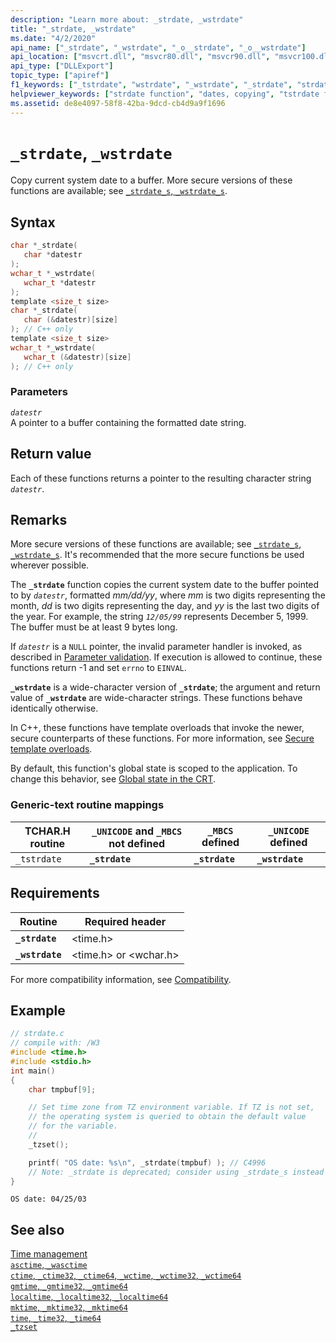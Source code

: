 ```yaml
---
description: "Learn more about: _strdate, _wstrdate"
title: "_strdate, _wstrdate"
ms.date: "4/2/2020"
api_name: ["_strdate", "_wstrdate", "_o__strdate", "_o__wstrdate"]
api_location: ["msvcrt.dll", "msvcr80.dll", "msvcr90.dll", "msvcr100.dll", "msvcr100_clr0400.dll", "msvcr110.dll", "msvcr110_clr0400.dll", "msvcr120.dll", "msvcr120_clr0400.dll", "ucrtbase.dll", "api-ms-win-crt-time-l1-1-0.dll", "api-ms-win-crt-private-l1-1-0.dll"]
api_type: ["DLLExport"]
topic_type: ["apiref"]
f1_keywords: ["_tstrdate", "wstrdate", "_wstrdate", "_strdate", "strdate"]
helpviewer_keywords: ["strdate function", "dates, copying", "tstrdate function", "_wstrdate function", "wstrdate function", "_strdate function", "_tstrdate function", "copying dates"]
ms.assetid: de8e4097-58f8-42ba-9dcd-cb4d9a9f1696
---
```

# `_strdate`, `_wstrdate`

Copy current system date to a buffer. More secure versions of these functions are available; see [`_strdate_s`, `_wstrdate_s`](strdate-s-wstrdate-s.md).

## Syntax

```C
char *_strdate(
   char *datestr
);
wchar_t *_wstrdate(
   wchar_t *datestr
);
template <size_t size>
char *_strdate(
   char (&datestr)[size]
); // C++ only
template <size_t size>
wchar_t *_wstrdate(
   wchar_t (&datestr)[size]
); // C++ only
```

### Parameters

*`datestr`*\
A pointer to a buffer containing the formatted date string.

## Return value

Each of these functions returns a pointer to the resulting character string *`datestr`*.

## Remarks

More secure versions of these functions are available; see [`_strdate_s`, `_wstrdate_s`](strdate-s-wstrdate-s.md). It's recommended that the more secure functions be used wherever possible.

The **`_strdate`** function copies the current system date to the buffer pointed to by *`datestr`*, formatted *mm/dd/yy*, where *mm* is two digits representing the month, *dd* is two digits representing the day, and *yy* is the last two digits of the year. For example, the string *`12/05/99`* represents December 5, 1999. The buffer must be at least 9 bytes long.

If *`datestr`* is a `NULL` pointer, the invalid parameter handler is invoked, as described in [Parameter validation](../parameter-validation.md). If execution is allowed to continue, these functions return -1 and set `errno` to `EINVAL`.

**`_wstrdate`** is a wide-character version of **`_strdate`**; the argument and return value of **`_wstrdate`** are wide-character strings. These functions behave identically otherwise.

In C++, these functions have template overloads that invoke the newer, secure counterparts of these functions. For more information, see [Secure template overloads](../secure-template-overloads.md).

By default, this function's global state is scoped to the application. To change this behavior, see [Global state in the CRT](../global-state.md).

### Generic-text routine mappings

| TCHAR.H routine | `_UNICODE` and `_MBCS` not defined | `_MBCS` defined | `_UNICODE` defined |
|---|---|---|---|
| `_tstrdate` | **`_strdate`** | **`_strdate`** | **`_wstrdate`** |

## Requirements

| Routine | Required header |
|---|---|
| **`_strdate`** | \<time.h> |
| **`_wstrdate`** | \<time.h> or \<wchar.h> |

For more compatibility information, see [Compatibility](../compatibility.md).

## Example

```C
// strdate.c
// compile with: /W3
#include <time.h>
#include <stdio.h>
int main()
{
    char tmpbuf[9];

    // Set time zone from TZ environment variable. If TZ is not set,
    // the operating system is queried to obtain the default value
    // for the variable.
    //
    _tzset();

    printf( "OS date: %s\n", _strdate(tmpbuf) ); // C4996
    // Note: _strdate is deprecated; consider using _strdate_s instead
}
```

```Output
OS date: 04/25/03
```

## See also

[Time management](../time-management.md)\
[`asctime`, `_wasctime`](asctime-wasctime.md)\
[`ctime`, `_ctime32`, `_ctime64`, `_wctime`, `_wctime32`, `_wctime64`](ctime-ctime32-ctime64-wctime-wctime32-wctime64.md)\
[`gmtime`, `_gmtime32`, `_gmtime64`](gmtime-gmtime32-gmtime64.md)\
[`localtime`, `_localtime32`, `_localtime64`](localtime-localtime32-localtime64.md)\
[`mktime`, `_mktime32`, `_mktime64`](mktime-mktime32-mktime64.md)\
[`time`, `_time32`, `_time64`](time-time32-time64.md)\
[`_tzset`](tzset.md)
